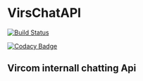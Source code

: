 # VirsChatAPI
[![Build Status](https://travis-ci.org/PaulKariukiRimiru/VirsChatAPI.svg?branch=master)](https://travis-ci.org/PaulKariukiRimiru/VirsChatAPI)

[![Codacy Badge](https://api.codacy.com/project/badge/Grade/70b316abc13d403aa4d43e2793ed05b1)](https://www.codacy.com/app/paulrimiru/VirsChatAPI?utm_source=github.com&amp;utm_medium=referral&amp;utm_content=PaulKariukiRimiru/VirsChatAPI&amp;utm_campaign=Badge_Grade)

## Vircom internall chatting Api
